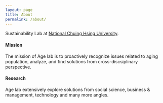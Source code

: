 ```yaml
---
layout: page
title: About
permalink: /about/
---
```


Sustainability Lab at [National Chuing Hsing University](https://www.nchu.edu.tw/en-index).

#### Mission

The mission of Age lab is to proactively recognize issues related to aging population, analyze, and find solutions from cross-discsiplinary perspective.

#### Research

Age lab extensively explore solutions from social science, business & management, technology and many more angles.
